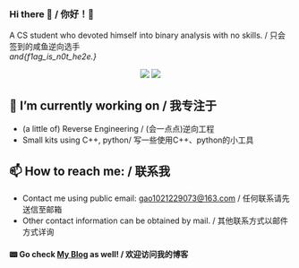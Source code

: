 ### Hi there 👋 / 你好！👋
  
A CS student who devoted himself into binary analysis with no skills.  / 只会签到的咸鱼逆向选手  
*and{f1ag_is_n0t_he2e.}*

<p align="center">
  <img src ="https://github-readme-stats.vercel.app/api?username=Holit&show_icons=true&hide_border=true&include_all_commits=true&count_private=true">
  <img src ="https://github-readme-stats.vercel.app/api/top-langs/?username=Holit&layout=compact&hide_border=true&langs_count=12&include_all_commits=true&count_private=true">
</p>

## 🔭 I’m currently working on / 我专注于
* (a little of) Reverse Engineering / (会一点点)逆向工程
* Small kits using C++, python/ 写一些使用C++、python的小工具

## 📫 How to reach me: / 联系我
* Contact me using public email: [gao1021229073@163.com](mailto:gao1021229073@163.com)  / 任何联系请先送信至邮箱
* Other contact information can be obtained by mail. / 其他联系方式以邮件方式详询  

#### 📟 Go check [My Blog](https://www.cnblogs.com/holittech/) as well! / 欢迎访问我的博客
<!--
**Holit/Holit** is a ✨ _special_ ✨ repository because its `README.md` (this file) appears on your GitHub profile.  

Here are some ideas to get you started:

- 🔭 I’m currently working on ...
- 🌱 I’m currently learning ...
- 👯 I’m looking to collaborate on ...
- 🤔 I’m looking for help with ...
- 💬 Ask me about ...
- 📫 How to reach me: ...
- 😄 Pronouns: ...
- ⚡ Fun fact: ...
-->
